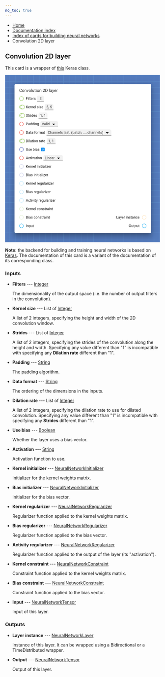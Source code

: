```yaml
---
no_toc: true
---
```


<ul class="breadcrumb">
    <li><a href="">Home</a></li>
    <li><a href="documentation">Documentation index</a></li>
    <li><a href="neural_network_cards/">Index of cards for building neural networks</a></li>
    <li>Convolution 2D layer</li>
</ul>

## Convolution 2D layer

This card is a wrapper of [this](https://keras.io/api/layers/convolution_layers/convolution2d/) Keras class.

!["Convolution 2D layer" card](assets/img/neural_network_cards/layer_Conv2D.png)

**Note:** the backend for building and training neural networks is based on [Keras](https://keras.io/). The documentation of this card is a variant of the documentation of its corresponding class.


### Inputs


* **Filters** --- [Integer](types/Integer)

  The dimensionality of the output space (i.e. the number of output filters in the convolution).

* **Kernel size** --- List of [Integer](types/Integer)

  A list of 2 integers, specifying the height and width of the 2D convolution window.

* **Strides** --- List of [Integer](types/Integer)

  A list of 2 integers, specifying the strides of the convolution along the height and width. Specifying any value different than "1" is incompatible with specifying any **Dilation rate** different than "1".

* **Padding** --- [String](types/String)

  The padding algorithm.

* **Data format** --- [String](types/String)

  The ordering of the dimensions in the inputs.

* **Dilation rate** --- List of [Integer](types/Integer)

  A list of 2 integers, specifying the dilation rate to use for dilated convolution. Specifying any value different than "1" is incompatible with specifying any **Strides** different than "1".

* **Use bias** --- [Boolean](types/Boolean)

  Whether the layer uses a bias vector.

* **Activation** --- [String](types/String)

  Activation function to use.

* **Kernel initializer** --- [NeuralNetworkInitializer](types/NeuralNetworkInitializer)

  Initializer for the kernel weights matrix.

* **Bias initializer** --- [NeuralNetworkInitializer](types/NeuralNetworkInitializer)

  Initializer for the bias vector.

* **Kernel regularizer** --- [NeuralNetworkRegularizer](types/NeuralNetworkRegularizer)

  Regularizer function applied to the kernel weights matrix.

* **Bias regularizer** --- [NeuralNetworkRegularizer](types/NeuralNetworkRegularizer)

  Regularizer function applied to the bias vector.

* **Activity regularizer** --- [NeuralNetworkRegularizer](types/NeuralNetworkRegularizer)

  Regularizer function applied to the output of the layer (its "activation").

* **Kernel constraint** --- [NeuralNetworkConstraint](types/NeuralNetworkConstraint)

  Constraint function applied to the kernel weights matrix.

* **Bias constraint** --- [NeuralNetworkConstraint](types/NeuralNetworkConstraint)

  Constraint function applied to the bias vector.

* **Input** --- [NeuralNetworkTensor](types/NeuralNetworkTensor)

  Input of this layer.





### Outputs


* **Layer instance** --- [NeuralNetworkLayer](types/NeuralNetworkLayer)

  Instance of this layer. It can be wrapped using a Bidirectional or a TimeDistributed wrapper.

* **Output** --- [NeuralNetworkTensor](types/NeuralNetworkTensor)

  Output of this layer.




